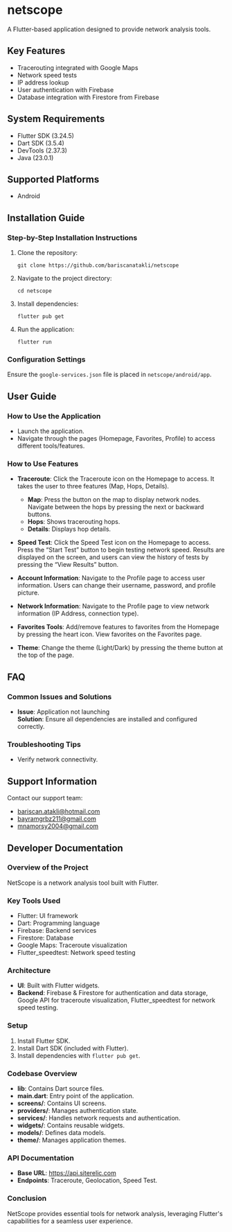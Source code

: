 # netscope

A Flutter-based application designed to provide network analysis tools.

## Key Features

- Tracerouting integrated with Google Maps
- Network speed tests
- IP address lookup
- User authentication with Firebase
- Database integration with Firestore from Firebase

## System Requirements

- Flutter SDK (3.24.5)
- Dart SDK (3.5.4)
- DevTools (2.37.3)
- Java (23.0.1)

## Supported Platforms

- Android

## Installation Guide

### Step-by-Step Installation Instructions

1. Clone the repository:
   ```
   git clone https://github.com/bariscanatakli/netscope
   ```
2. Navigate to the project directory:
   ```
   cd netscope
   ```
3. Install dependencies:
   ```
   flutter pub get
   ```
4. Run the application:
   ```
   flutter run
   ```

### Configuration Settings

Ensure the `google-services.json` file is placed in `netscope/android/app`.

## User Guide

### How to Use the Application

- Launch the application.
- Navigate through the pages (Homepage, Favorites, Profile) to access different tools/features.

### How to Use Features

- **Traceroute**: Click the Traceroute icon on the Homepage to access. It takes the user to three features (Map, Hops, Details).
  - **Map**: Press the button on the map to display network nodes. Navigate between the hops by pressing the next or backward buttons.
  - **Hops**: Shows tracerouting hops.
  - **Details**: Displays hop details.
  
- **Speed Test**: Click the Speed Test icon on the Homepage to access. Press the “Start Test” button to begin testing network speed. Results are displayed on the screen, and users can view the history of tests by pressing the “View Results” button.

- **Account Information**: Navigate to the Profile page to access user information. Users can change their username, password, and profile picture.

- **Network Information**: Navigate to the Profile page to view network information (IP Address, connection type).

- **Favorites Tools**: Add/remove features to favorites from the Homepage by pressing the heart icon. View favorites on the Favorites page.

- **Theme**: Change the theme (Light/Dark) by pressing the theme button at the top of the page.


## FAQ

### Common Issues and Solutions

- **Issue**: Application not launching  
  **Solution**: Ensure all dependencies are installed and configured correctly.

### Troubleshooting Tips

- Verify network connectivity.

## Support Information

Contact our support team:  
- bariscan.atakli@hotmail.com  
- bayramgrbz211@gmail.com  
- mnamorsy2004@gmail.com  

## Developer Documentation

### Overview of the Project

NetScope is a network analysis tool built with Flutter.

### Key Tools Used

- Flutter: UI framework
- Dart: Programming language
- Firebase: Backend services
- Firestore: Database
- Google Maps: Traceroute visualization
- Flutter_speedtest: Network speed testing

### Architecture

- **UI**: Built with Flutter widgets.
- **Backend**: Firebase & Firestore for authentication and data storage, Google API for traceroute visualization, Flutter_speedtest for network speed testing.

### Setup

1. Install Flutter SDK.
2. Install Dart SDK (included with Flutter).
3. Install dependencies with `flutter pub get`.

### Codebase Overview

- **lib**: Contains Dart source files.
- **main.dart**: Entry point of the application.
- **screens/**: Contains UI screens.
- **providers/**: Manages authentication state.
- **services/**: Handles network requests and authentication.
- **widgets/**: Contains reusable widgets.
- **models/**: Defines data models.
- **theme/**: Manages application themes.

### API Documentation

- **Base URL**: https://api.siterelic.com
- **Endpoints**: Traceroute, Geolocation, Speed Test.

### Conclusion

NetScope provides essential tools for network analysis, leveraging Flutter's capabilities for a seamless user experience.
